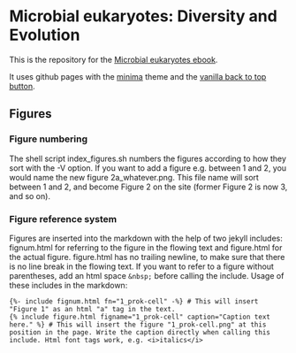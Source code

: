 # Microbial eukaryotes: Diversity and Evolution

This is the repository for the [Microbial eukaryotes ebook](https://uu-microbial-eukaryotes.github.io/ebook/).

It uses github pages with the [minima](https://github.com/jekyll/minima) theme and the [vanilla back to top button](https://github.com/vfeskov/vanilla-back-to-top).

## Figures

### Figure numbering
The shell script index_figures.sh numbers the figures according to how they sort with the -V option. If you want to add a figure e.g. between 1 and 2, you would name the new figure 2a_whatever.png. This file name will sort between 1 and 2, and become Figure 2 on the site (former Figure 2 is now 3, and so on).

### Figure reference system
Figures are inserted into the markdown with the help of two jekyll includes: fignum.html for referring to the figure in the flowing text and figure.html for the actual figure. figure.html has no trailing newline, to make sure that there is no line break in the flowing text. If you want to refer to a figure without parentheses, add an html space ```&nbsp;``` before calling the include. Usage of these includes in the markdown:
```
{%- include fignum.html fn="1_prok-cell" -%} # This will insert "Figure 1" as an html "a" tag in the text.
{% include figure.html figname="1_prok-cell" caption="Caption text here." %} # This will insert the figure "1_prok-cell.png" at this position in the page. Write the caption directly when calling this include. Html font tags work, e.g. <i>italics</i>
```

